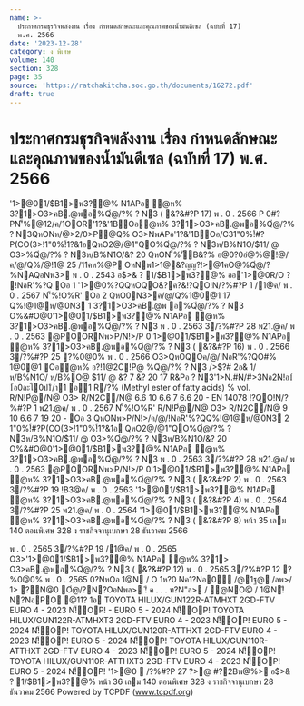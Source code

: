 ```yaml
---
name: >-
  ประกาศกรมธุรกิจพลังงาน เรื่อง กำหนดลักษณะและคุณภาพของน้ำมันดีเซล (ฉบับที่ 17)
  พ.ศ. 2566
date: '2023-12-28'
category: ง พิเศษ
volume: 140
section: 328
page: 35
source: 'https://ratchakitcha.soc.go.th/documents/16272.pdf'
draft: true
---
```


# ประกาศกรมธุรกิจพลังงาน เรื่อง กำหนดลักษณะและคุณภาพของน้ำมันดีเซล (ฉบับที่ 17) พ.ศ. 2566

'1>@01/$B1>พ3?@% N1APอ ํ@ห% 3?1>O3>คB.@พอ%Qํ@/?% ? N3 ( &?&#?P 17) พ . 0 . 2566 P 0#?PN'็%@12/ค/1OOR'1?&'1BOอํ@ห% 3?1>O3>คB.@พอ%Qํ@/?% ? N3QหONห/@>2/0>P@Q% O3>NพAPอ'1?&'1BOอ/C31"0%!์#?P(CO(3>!1"0%!์1?&1อQหO2@/@1"QO%Qํ@/?% ? N3ห/B%N1O/$11/ @ O3>%Qํ@/?% ? N3ห/B%N1O/&? 20 QหON'็%'ัB&?% อ@0?0อํ@%@!@/ค/@/Q%/@!1@ 25 /11คห%@P OหNพ1>1@&?ญญ?!>@1คO@%Qํ@/?%NAQอNพ3> พ . 0 . 2543 อ$>& ? 1/$B1>พ3?@% ออ'1>@0R/O ? !NอR'%?Q Oอ 1 '1>@0%?QQหOQO&?ค?&!?QO!N/?%#?P 1 /1@ค/ พ . 0 . 2567 N'็%!O%R' Oอ 2 QหO0N3>ค/@/Q%1@0@1 17 Q%!@1@ห/@0N3 1 3?1>O3>คB.@พ อ%Qํ@/?% ? N3 O%&#O@0'1>@01/$B1>พ3?@% N1APอ ํ@ห% 3?1>O3>คB.@พอ%Qํ@/?% ? N3 พ . 0 . 2563 3/?%#?P 28 พ21.@ค/ พ . 0 . 2563 @POORNพ>P/N!>/P 0'1>@01/$B1>พ3?@% N1APอ ํ@ห% 3?1>O3>คB.@พอ%Qํ@/?% ? N3 ( &?&#?P 16) พ . 0 . 2566 3/?%#?P 25 ?%0@0% พ . 0 . 2566 O3>QหOQOค/@/!NอR'%?QO#% 1@0@1 Oอํ@ห% อ?!1@2C!Pํ@ %Qํ@/?% ? N3 />$?# 2อ& 1/ ห/B%N1O/ ห/B%O@ $11/ @ &? 7 &? 20 17 R&Pอ ? N3'1>N.#N/#>3Nอ2N!อ1์ 1้อ0ละโ0ป1ิ/า1 อ1 R/?% (Methyl ester of fatty acids) % vol. R/N!Pํ@/N@ O3> R/N2C/N@ 6.6 10 6.6 7 6.6 20 - EN 14078 !?QO!N/?%#?P 1 พ21.@ค/ พ . 0 . 2567 N'็%!O%R' R/N!Pํ@/N@ O3> R/N2C/N@ 9 10 6.6 7 19 20 - Oอ 3 QหONพ>P/N!>/ค/@/!NอR'%?QQ%!@1@ห/@0N3 2 1"0%!์#?P(CO(3>!1"0%!์1?&1อ QหO2@/@1"QO%Qํ@/?% ? N3ห/B%N1O/$11/ @ O3>%Qํ@/?% ? N3ห/B%N1O/&? 20 O%&#O@0'1>@01/$B1>พ3?@% N1APอ ํ@ห% 3?1>O3>คB.@พอ%Qํ@/?% ? N3 พ . 0 . 2563 3/?%#?P 28 พ21.@ค/ พ . 0 . 2563 @POORNพ>P/N!>/P 0'1>@01/$B1>พ3?@% N1APอ ํ@ห% 3?1>O3>คB.@พอ%Qํ@/?% ? N3 ( &?&#?P 2) พ . 0 . 2563 3/?%#?P 19 !B3@ค/ พ . 0 . 2563 '1>@01/$B1>พ3?@% N1APอ ํ@ห% 3?1>O3>คB.@พอ%Qํ@/?% ? N3 ( &?&#?P 4) พ . 0 . 2564 3/?%#?P 25 พ21.@ค/ พ . 0 . 2564 '1>@01/$B1>พ3?@% N1APอ ํ@ห% 3?1>O3>คB.@พอ%Qํ@/?% ? N3 ( &?&#?P 8) หน้า 35 เลม 140 ตอนพิเศษ 328 ง ราชกิจจานุเบกษา 28 ธันวาคม 2566

พ . 0 . 2565 3/?%#?P 19 /1@ค/ พ . 0 . 2565 O3>'1>@01/$B1>พ3?@% N1APอ ํ@ห% 3?1> O3>คB.@พอ%Qํ@/?% ? N3 ( &?&#?P 12) พ . 0 . 2565 3/?%#?P 12 ?%0@0% พ . 0 . 2565 0?NหOอ 1@N / O 1ห?0 Nค1?Nอ0์ /@1ฐ@ /ลพ>/ 1> ?N@0 Oํ@/?N?OอNพล> !ี ค . . . ท?N"ล> / ํ@NO@ / 1@N!ี N?NอPO @11? 1อ TOYOTA HILUX/GUN122R-ATMHXT 2GD-FTV EURO 4 - 2023 N!็OP! - EURO 5 - 2024 N!็OP! TOYOTA HILUX/GUN122R-ATMHXT3 2GD-FTV EURO 4 - 2023 N!็OP! EURO 5 - 2024 N!็OP! TOYOTA HILUX/GUN120R-ATTHXT 2GD-FTV EURO 4 - 2023 N!็OP! EURO 5 - 2024 N!็OP! TOYOTA HILUX/GUN110R-ATTHXT 2GD-FTV EURO 4 - 2023 N!็OP! EURO 5 - 2024 N!็OP! TOYOTA HILUX/GUN110R-ATTHXT3 2GD-FTV EURO 4 - 2023 N!็OP! EURO 5 - 2024 N!็OP! '1>@0  /?%#?P 27 $?%/@ค/ พ . 0 . 2566 %?%$>@ #?2Bพ@%> อ$>& ? 1/$B1>พ3?@% หน้า 36 เลม 140 ตอนพิเศษ 328 ง ราชกิจจานุเบกษา 28 ธันวาคม 2566 Powered by TCPDF (www.tcpdf.org)

